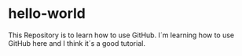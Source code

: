 # hello-world
This Repository is to learn how to use GitHub.
I´m learning how to use GitHub here and I think it´s a good tutorial.
